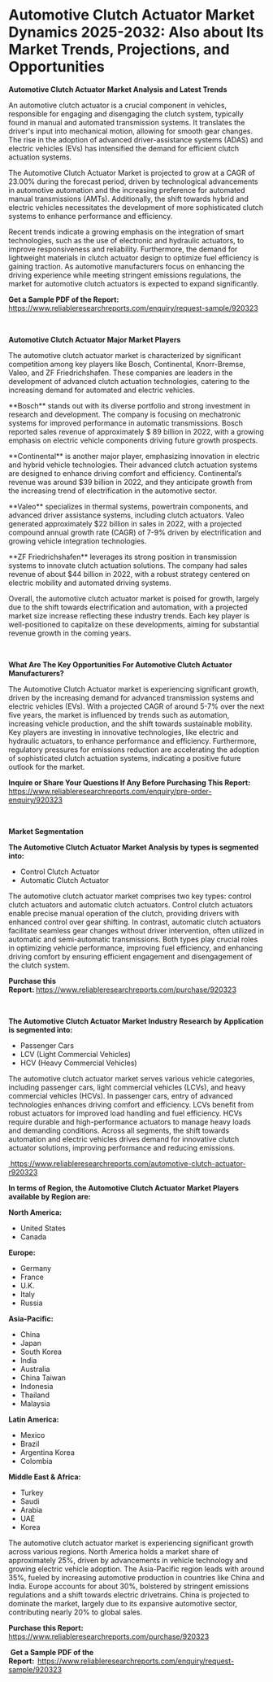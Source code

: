 <p><h1>Automotive Clutch Actuator Market Dynamics 2025-2032: Also about Its Market Trends, Projections, and Opportunities</h1></p><p><strong>Automotive Clutch Actuator Market Analysis and Latest Trends</strong></p>
<p><p>An automotive clutch actuator is a crucial component in vehicles, responsible for engaging and disengaging the clutch system, typically found in manual and automated transmission systems. It translates the driver's input into mechanical motion, allowing for smooth gear changes. The rise in the adoption of advanced driver-assistance systems (ADAS) and electric vehicles (EVs) has intensified the demand for efficient clutch actuation systems. </p><p>The Automotive Clutch Actuator Market is projected to grow at a CAGR of 23.00% during the forecast period, driven by technological advancements in automotive automation and the increasing preference for automated manual transmissions (AMTs). Additionally, the shift towards hybrid and electric vehicles necessitates the development of more sophisticated clutch systems to enhance performance and efficiency. </p><p>Recent trends indicate a growing emphasis on the integration of smart technologies, such as the use of electronic and hydraulic actuators, to improve responsiveness and reliability. Furthermore, the demand for lightweight materials in clutch actuator design to optimize fuel efficiency is gaining traction. As automotive manufacturers focus on enhancing the driving experience while meeting stringent emissions regulations, the market for automotive clutch actuators is expected to expand significantly.</p></p>
<p><strong>Get a Sample PDF of the Report:&nbsp;</strong> <a href="https://www.reliableresearchreports.com/enquiry/request-sample/920323?utm_campaign=28&utm_medium=2&utm_source=Github&utm_content=ia&utm_term=16042025&utm_id=automotive-clutch-actuator">https://www.reliableresearchreports.com/enquiry/request-sample/920323</a></p>
<p>&nbsp;</p>
<p><strong>Automotive Clutch Actuator Major Market Players</strong></p>
<p><p>The automotive clutch actuator market is characterized by significant competition among key players like Bosch, Continental, Knorr-Bremse, Valeo, and ZF Friedrichshafen. These companies are leaders in the development of advanced clutch actuation technologies, catering to the increasing demand for automated and electric vehicles.</p><p>**Bosch** stands out with its diverse portfolio and strong investment in research and development. The company is focusing on mechatronic systems for improved performance in automatic transmissions. Bosch reported sales revenue of approximately $ 89 billion in 2022, with a growing emphasis on electric vehicle components driving future growth prospects.</p><p>**Continental** is another major player, emphasizing innovation in electric and hybrid vehicle technologies. Their advanced clutch actuation systems are designed to enhance driving comfort and efficiency. Continental’s revenue was around $39 billion in 2022, and they anticipate growth from the increasing trend of electrification in the automotive sector.</p><p>**Valeo** specializes in thermal systems, powertrain components, and advanced driver assistance systems, including clutch actuators. Valeo generated approximately $22 billion in sales in 2022, with a projected compound annual growth rate (CAGR) of 7-9% driven by electrification and growing vehicle integration technologies.</p><p>**ZF Friedrichshafen** leverages its strong position in transmission systems to innovate clutch actuation solutions. The company had sales revenue of about $44 billion in 2022, with a robust strategy centered on electric mobility and automated driving systems.</p><p>Overall, the automotive clutch actuator market is poised for growth, largely due to the shift towards electrification and automation, with a projected market size increase reflecting these industry trends. Each key player is well-positioned to capitalize on these developments, aiming for substantial revenue growth in the coming years.</p></p>
<p>&nbsp;</p>
<p><strong>What Are The Key Opportunities For Automotive Clutch Actuator Manufacturers?</strong></p>
<p><p>The Automotive Clutch Actuator market is experiencing significant growth, driven by the increasing demand for advanced transmission systems and electric vehicles (EVs). With a projected CAGR of around 5-7% over the next five years, the market is influenced by trends such as automation, increasing vehicle production, and the shift towards sustainable mobility. Key players are investing in innovative technologies, like electric and hydraulic actuators, to enhance performance and efficiency. Furthermore, regulatory pressures for emissions reduction are accelerating the adoption of sophisticated clutch actuation systems, indicating a positive future outlook for the market.</p></p>
<p><strong>Inquire or Share Your Questions If Any Before Purchasing This Report:</strong> <a href="https://www.reliableresearchreports.com/enquiry/pre-order-enquiry/920323?utm_campaign=28&utm_medium=2&utm_source=Github&utm_content=ia&utm_term=16042025&utm_id=automotive-clutch-actuator">https://www.reliableresearchreports.com/enquiry/pre-order-enquiry/920323</a></p>
<p>&nbsp;</p>
<p><strong>Market Segmentation</strong></p>
<p><strong>The Automotive Clutch Actuator Market Analysis by types is segmented into:</strong></p>
<p><ul><li>Control Clutch Actuator</li><li>Automatic Clutch Actuator</li></ul></p>
<p><p>The automotive clutch actuator market comprises two key types: control clutch actuators and automatic clutch actuators. Control clutch actuators enable precise manual operation of the clutch, providing drivers with enhanced control over gear shifting. In contrast, automatic clutch actuators facilitate seamless gear changes without driver intervention, often utilized in automatic and semi-automatic transmissions. Both types play crucial roles in optimizing vehicle performance, improving fuel efficiency, and enhancing driving comfort by ensuring efficient engagement and disengagement of the clutch system.</p></p>
<p><strong>Purchase this Report:&nbsp;</strong><a href="https://www.reliableresearchreports.com/purchase/920323?utm_campaign=28&utm_medium=2&utm_source=Github&utm_content=ia&utm_term=16042025&utm_id=automotive-clutch-actuator">https://www.reliableresearchreports.com/purchase/920323</a></p>
<p>&nbsp;</p>
<p><strong>The Automotive Clutch Actuator Market Industry Research by Application is segmented into:</strong></p>
<p><ul><li>Passenger Cars</li><li>LCV (Light Commercial Vehicles)</li><li>HCV (Heavy Commercial Vehicles)</li></ul></p>
<p><p>The automotive clutch actuator market serves various vehicle categories, including passenger cars, light commercial vehicles (LCVs), and heavy commercial vehicles (HCVs). In passenger cars, entry of advanced technologies enhances driving comfort and efficiency. LCVs benefit from robust actuators for improved load handling and fuel efficiency. HCVs require durable and high-performance actuators to manage heavy loads and demanding conditions. Across all segments, the shift towards automation and electric vehicles drives demand for innovative clutch actuator solutions, improving performance and reducing emissions.</p></p>
<p><a href="https://www.reliableresearchreports.com/automotive-clutch-actuator-r920323?utm_campaign=28&utm_medium=2&utm_source=Github&utm_content=ia&utm_term=16042025&utm_id=automotive-clutch-actuator">&nbsp;https://www.reliableresearchreports.com/automotive-clutch-actuator-r920323</a></p>
<p><strong>In terms of Region, the Automotive Clutch Actuator Market Players available by Region are:</strong></p>
<p>
    <p> <strong> North America: </strong>
        <ul>
            <li>United States</li>
            <li>Canada</li>
        </ul>
        </p> 
    <p> <strong> Europe: </strong>
        <ul>
            <li>Germany</li>
            <li>France</li>
            <li>U.K.</li>
            <li>Italy</li>
            <li>Russia</li>
        </ul>
        </p> 
    <p> <strong> Asia-Pacific: </strong>
        <ul>
            <li>China</li>
            <li>Japan</li>
            <li>South Korea</li>
            <li>India</li>
            <li>Australia</li>
            <li>China Taiwan</li>
            <li>Indonesia</li>
            <li>Thailand</li>
            <li>Malaysia</li>
        </ul>
        </p> 
    <p> <strong> Latin America: </strong>
        <ul>
            <li>Mexico</li>
            <li>Brazil</li>
            <li>Argentina Korea</li>
            <li>Colombia</li>
        </ul>
        </p> 
    <p> <strong> Middle East & Africa: </strong>
        <ul>
            <li>Turkey</li>
            <li>Saudi</li>
            <li>Arabia</li>
            <li>UAE</li>
            <li>Korea</li>
        </ul>
    </p>
    </p>
<p><p>The automotive clutch actuator market is experiencing significant growth across various regions. North America holds a market share of approximately 25%, driven by advancements in vehicle technology and growing electric vehicle adoption. The Asia-Pacific region leads with around 35%, fueled by increasing automotive production in countries like China and India. Europe accounts for about 30%, bolstered by stringent emissions regulations and a shift towards electric drivetrains. China is projected to dominate the market, largely due to its expansive automotive sector, contributing nearly 20% to global sales.</p></p>
<p><strong>Purchase this Report: </strong><a href="https://www.reliableresearchreports.com/purchase/920323?utm_campaign=28&utm_medium=2&utm_source=Github&utm_content=ia&utm_term=16042025&utm_id=automotive-clutch-actuator">https://www.reliableresearchreports.com/purchase/920323</a></p>
<p>&nbsp;<strong>Get a Sample PDF of the Report:&nbsp;&nbsp;</strong><a href="https://www.reliableresearchreports.com/enquiry/request-sample/920323?utm_campaign=28&utm_medium=2&utm_source=Github&utm_content=ia&utm_term=16042025&utm_id=automotive-clutch-actuator">https://www.reliableresearchreports.com/enquiry/request-sample/920323</a></p>
<p><strong></strong></p>
<p><p></p><p></p><p></p></p>